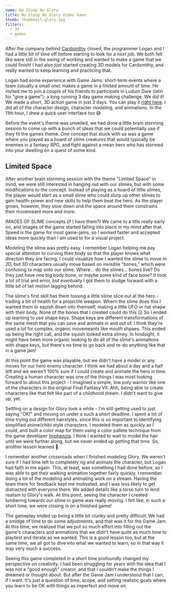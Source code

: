 ```yaml
---
name: No Gloop No Glory
title: No Gloop No Glory Video Game
thumb: thumbnail-glory.jpg
filters:
  - 3d
  - games
---
```


After the company behind [Cardsmithy](/projects/cardsmithy/) closed, the programmer Logan and I had a little bit of time off before starting to look for a next job. We both felt like were still in the swing of working and wanted to make a game that we could finish! I had also _just_ started creating 3D models for Cardsmithy, and really wanted to keep learning and practicing that.

Logan had some experience with Game Jams: short-term events where a team (usually a small one) makes a game in a limited amount of time. He invited me to join a couple of his friends to participate in Ludum Dare (latin for "give a game"): a long running 3 day game making challenge. We did it! We made a short, 3D action game in just 3 days. You can play it [right here](https://prakkus.itch.io/no-gloop-no-glory). I did all of the character design, character modeling, and animations. In the 11th hour, I drew a quick user interface too 😅

Before the event's theme was unveiled, we had done a little brain storming session to come up with a bunch of ideas that we could potentially use if they fit the games theme. One concept that stuck with us was a game where you played as a hoard of slime creatures that would typically be enemies in a fantasy RPG, and fight against a mean hero who has stormed into your dwelling on a quest of some kind.

## Limited Space

After another brain storming session with the theme "Limited Space" in mind, we were still interested in hanging out with our slimes, but with some modifications to the concept. Instead of playing as a hoard of little slimes, the player would start as a small slime who could slurp up other slimes to gain health-power and new skills to help them beat the hero. As the player grows, however, they slow down and the space around them constrains their movemeant more and more.

IMAGES OF SLIME concepts (if I have them?)
We came to a title really early on, and images of the game started falling into place in my mind after that.
Speed is the game for most game-jams, so I worked faster and accepted ideas more quickly than I am used to for a visual project.

Modeling the slime was pretty easy. I remember Logan helping me pay special attention to curving their body so that the player knows what direction they are facing.
I could visualize how I wanted the slime to move in 2D, but 3D characters usually move based on invisible "bones," which were confusing to map onto our slime. Where... do the slimes... bones live? Do they just have one big body bone, or maybe some kind of face bone? It took a lot of trial and error, but eventually I got them to sludge forward with a little bit of tail motion lagging behind.

The slime's first skill has them tossing a little slime slice out at the hero - trading a bit of health for a projectile weapon. Whern the slime does this I wanted them to squish down into themself, making a little UFO or hat shape with their body. None of the bones that I created could do this 😥 So I ended up learning to use shape keys. Shape keys are different transformations of the same mesh that you can save and animate in and out of. I think they're used a lot for complex, organic movemeants like mouth shpaes. This ended up being the right call, and the squish looked extra slimey. In hindsight, it might have been more organic looking to do all of the slime's animations with shape keys, but there's no time to go back and re-do anything like that in a game jam!

At this point the game was playable, but we didn't have a model or any moves for our hero enemy character. I think we had about a day and a half left and we weren't 100% sure if I could create and animate the hero in time. Creating a human character was one of the things I was most looking forward to about this project - I imagined a simple, low poly warrior like one of the characters in the original Final Fantasy VII. Ahh, being able to create characters like that felt like part of a childhood dream. I didn't want to give up, yet.

Settling on a design for Glory took a while - I'm still getting used to just saying "OK!" and moving on under a such a short deadline. I spent a lot of time trying out different hairstyles, since this is so important to identifying simplified anime/chibi style characters.
I modeled them as quickly as I could, and built a color map for them using a color pallete technique from the game developer [Imphenzia](https://imphenzia.com/). I think I wanted to wait to model the hair until we were further along, but we never ended up getting that time. So, another lesson learned 💖.

I remember another crossroads when I finished modeling Glory. We weren't sure if I had time left to completely rig and animate the character, but Logan had faith in me again. This, at least, was something I had done before, so I was able to get their walking animation together fairly quickly. I remember doing a lot of the modeling and animating work on a stream. Having the team there for feedback kept me motivated, and I was less likely to get distracted with everyone there.
We added details like a torso turn to lend realism to Glory's walk. At this point, seeing the character I created lumbering towards our slime in game was really moving. I felt like, in such a short time, we were closing in on a finished game!

The gameplay ended up being a little bit clunky and pretty difficult. We had a smidge of time to do some adjustments, and that was it for the Game Jam. At this time, we realized that we put so much effort into filling out the game's characters and animations that we didn't have quite as much time to playtest and iterate as we wanted. This is a good lesson too, but at the same time, we all got to dive into what we wanted to learn, so in that way it was very much a success.

Seeing this game completed in a short time profoundly changed my perspective on creativity. I had been struggling for years with the idea that I was not a "good enough" creator, and that I couldn't make the things I dreamed or thought about. But after the Game Jam I understood that I can, if I want. It's just a question of time, scope, and setting realistic goals where you learn to be OK with things as imperfect and move on.
